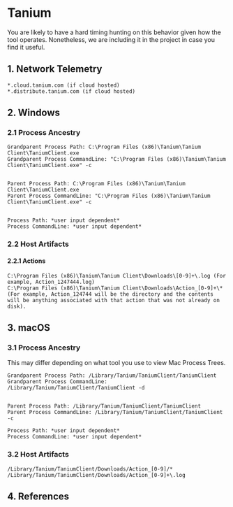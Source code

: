 # Tanium

You are likely to have a hard timing hunting on this behavior given how the tool operates. Nonetheless, we are including it in the project in case you find it useful.

## 1. Network Telemetry
```
*.cloud.tanium.com (if cloud hosted)
*.distribute.tanium.com (if cloud hosted)
```

## 2. Windows
### 2.1 Process Ancestry

```
Grandparent Process Path: C:\Program Files (x86)\Tanium\Tanium Client\TaniumClient.exe
Grandparent Process CommandLine: "C:\Program Files (x86)\Tanium\Tanium Client\TaniumClient.exe" -c


Parent Process Path: C:\Program Files (x86)\Tanium\Tanium Client\TaniumClient.exe
Parent Process CommandLine: "C:\Program Files (x86)\Tanium\Tanium Client\TaniumClient.exe" -c


Process Path: *user input dependent*
Process CommandLine: *user input dependent*
```

### 2.2 Host Artifacts
#### 2.2.1 Actions
```
C:\Program Files (x86)\Tanium\Tanium Client\Downloads\[0-9]+\.log (For example, Action_1247444.log)
C:\Program Files (x86)\Tanium\Tanium Client\Downloads\Action_[0-9]+\* (For example, Action_124744 will be the directory and the contents will be anything associated with that action that was not already on disk).
```

## 3. macOS
### 3.1 Process Ancestry

This may differ depending on what tool you use to view Mac Process Trees.
```
Grandparent Process Path: /Library/Tanium/TaniumClient/TaniumClient
Grandparent Process CommandLine: /Library/Tanium/TaniumClient/TaniumClient -d


Parent Process Path: /Library/Tanium/TaniumClient/TaniumClient
Parent Process CommandLine: /Library/Tanium/TaniumClient/TaniumClient -c

Process Path: *user input dependent*
Process CommandLine: *user input dependent*
```

### 3.2 Host Artifacts
```
/Library/Tanium/TaniumClient/Downloads/Action_[0-9]/*
/Library/Tanium/TaniumClient/Downloads/Action_[0-9]+\.log
```

## 4. References
